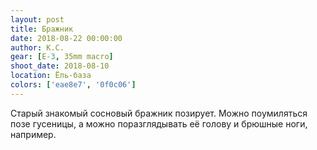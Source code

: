 ```yaml
---
layout: post
title: Бражник
date: 2018-08-22 00:00:00
author: К.С.
gear: [E-3, 35mm macro]
shoot_date: 2018-08-10
location: Ёль-база
colors: ['eae8e7', '0f0c06']
---
```

Старый знакомый сосновый бражник позирует. Можно поумиляться позе гусеницы, а можно поразглядывать её голову и брюшные ноги, например.
